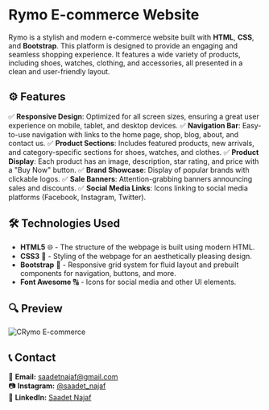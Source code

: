 # Rymo E-commerce Website

Rymo is a stylish and modern e-commerce website built with **HTML**, **CSS**, and **Bootstrap**. This platform is designed to provide an engaging and seamless shopping experience. It features a wide variety of products, including shoes, watches, clothing, and accessories, all presented in a clean and user-friendly layout.
 

## ⚙️ Features  

 ✅ **Responsive Design**: Optimized for all screen sizes, ensuring a great user experience on mobile, tablet, and desktop devices.
✅ **Navigation Bar**: Easy-to-use navigation with links to the home page, shop, blog, about, and contact us.
✅ **Product Sections**: Includes featured products, new arrivals, and category-specific sections for shoes, watches, and clothes.
✅ **Product Display**: Each product has an image, description, star rating, and price with a "Buy Now" button.
✅ **Brand Showcase**: Display of popular brands with clickable logos.
✅ **Sale Banners**: Attention-grabbing banners announcing sales and discounts.
✅ **Social Media Links**: Icons linking to social media platforms (Facebook, Instagram, Twitter).

## 🛠 Technologies Used  

- **HTML5** 🌐 - The structure of the webpage is built using modern HTML.
- **CSS3** 🎨 - Styling of the webpage for an aesthetically pleasing design.
- **Bootstrap** 📐 - Responsive grid system for fluid layout and prebuilt components for navigation, buttons, and more.
- **Font Awesome** 🔠 - Icons for social media and other UI elements.

## 🔍 Preview  

![CRymo E-commerce](Rymo.gif)  

## 📞 Contact  

📩 **Email:** [saadetnajaf@gmail.com](mailto:saadetnajaf@gmail.com)  
📷 **Instagram:** [@saadet_najaf](https://www.instagram.com/saadet_najaf)  
💼 **LinkedIn:** [Saadet Najaf](https://www.linkedin.com/in/saadetnajaf/)  
